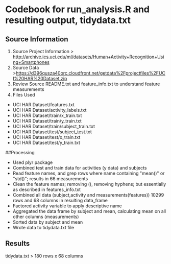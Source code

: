 # Codebook for run_analysis.R and resulting output, tidydata.txt
## Source Information
1. Source Project Information > http://archive.ics.uci.edu/ml/datasets/Human+Activity+Recognition+Using+Smartphones
2. Source Data >https://d396qusza40orc.cloudfront.net/getdata%2Fprojectfiles%2FUCI%20HAR%20Dataset.zip 
3. Review Source README.txt and feature_info.txt to understand feature measurements
4. Files Used
  * UCI HAR Dataset/features.txt
  * UCI HAR Dataset/activity_labels.txt
  * UCI HAR Dataset/train/x_train.txt
  * UCI HAR Dataset/train/y_train.txt
  * UCI HAR Dataset/train/subject_train.txt
  * UCI HAR Dataset/test/subject_test.txt
  * UCI HAR Dataset/test/x_train.txt
  * UCI HAR Dataset/test/y_train.txt

##Processing
* Used plyr package
* Combined test and train data for activities (y data) and subjects
* Read feature names, and grep rows where name containing "mean()" or "std()"; results in 66 measurements
* Clean the feature names; removing (), removing hyphens; but essentially as described in features_info.txt
* Combined all data (subject,activity and measurements(features)) 10299 rows and 68 columns in resulting data_frame
* Factored activity variable to apply descriptive name
* Aggregated the data frame by subject and mean, calculating mean on all other columns (measurements)
* Sorted data by subject and mean
* Wrote data to tidydata.txt file

## Results
tidydata.txt > 180 rows x 68 columns
